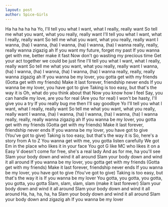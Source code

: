 ```yaml
---
layout: post
author: Spice-Girls
---
```

Ha ha ha ha ha
Yo, I'll tell you what I want, what I really, really want
So tell me what you want, what you really, really want
I'll tell you what I want, what I really, really want
So tell me what you want, what you really, really want
I wanna, (ha) I wanna, (ha) I wanna, (ha) I wanna, (ha)
I wanna really, really, really wanna zigazig ah
If you want my future, forget my past
If you wanna get with me, better make it fast
Now don't go wasting my precious time
Get your act together we could be just fine
I'll tell you what I want, what I really, really want
So tell me what you want, what you really, really want
I wanna, (ha) I wanna, (ha) I wanna, (ha) I wanna, (ha)
I wanna really, really, really wanna zigazig ah
If you wanna be my lover, you gotta get with my friends
(Gotta get with my friends)
Make it last forever, friendship never ends
If you wanna be my lover, you have got to give
Taking is too easy, but that's the way it is
Oh, what do you think about that
Now you know how I feel
Say, you can handle my love, are you for real
(Are you for real)
I won't be hasty, I'll give you a try
If you really bug me then I'll say goodbye
Yo I'll tell you what I want, what I really, really want
So tell me what you want, what you really, really want
I wanna, (ha) I wanna, (ha) I wanna, (ha) I wanna, (ha)
I wanna really, really, really wanna zigazig ah
If you wanna be my lover, you gotta get with my friends
(Gotta get with my friends)
Make it last forever, friendship never ends
If you wanna be my lover, you have got to give
(You've got to give)
Taking is too easy, but that's the way it is
So, here's a story from A to Z
You wanna get with me, you gotta listen carefully
We got Em in the place who likes it in your face
You got G like MC who likes it on a
Easy V doesn't come for free, she's a real lady
And as for me, ha you'll see
Slam your body down and wind it all around
Slam your body down and wind it all around
If you wanna be my lover, you gotta get with my friends
(Gotta get with my friends)
Make it last forever, friendship never ends
If you wanna be my lover, you have got to give
(You've got to give)
Taking is too easy, but that's the way it is
If you wanna be my lover
You gotta, you gotta, you gotta, you gotta, you gotta
Slam, slam, slam, slam (make it last forever)
Slam your body down and wind it all around
Slam your body down and wind it all around
Ha, ha, ha, ha, ha
Slam your body down and wind it all around
Slam your body down and zigazig ah
If you wanna be my lover
